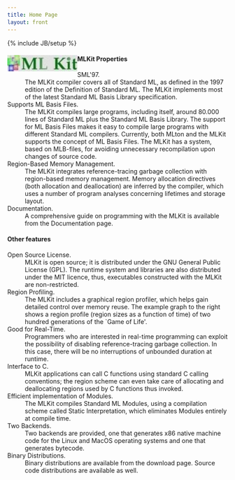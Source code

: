 ```yaml
---
title: Home Page
layout: front
---
```

{% include JB/setup %}

<div class="row-fluid">
  <div class="span5">
     <img width="160" alt="Martin Elsman" align="left" src="/images/mlkit_logo.png">
  </div>
  <div class="span7">
<h4>MLKit Properties</h4>

<dl><dt>SML'97.</dt><dd>The MLKit compiler covers all of Standard ML,
as defined in the 1997 edition of the Definition of Standard ML. The
MLKit implements most of the latest Standard ML Basis Library
specification.</dd>

<dt>Supports ML Basis Files.</dt><dd>The MLKit compiles large
programs, including itself, around 80.000 lines of Standard ML plus
the Standard ML Basis Library. The support for ML Basis Files makes it
easy to compile large programs with different Standard ML
compilers. Currently, both MLton and the MLKit supports the concept of
ML Basis Files. The MLKit has a system, based on MLB-files, for
avoiding unnecessary recompilation upon changes of source code.</dd>

<dt>Region-Based Memory Management.</dt><dd>The MLKit integrates
reference-tracing garbage collection with region-based memory
management. Memory allocation directives (both allocation and
deallocation) are inferred by the compiler, which uses a number of
program analyses concerning lifetimes and storage layout.</dd>

<dt>Documentation.</dt><dd>A comprehensive guide on programming with
the MLKit is available from the Documentation page.</dd>

</dl>

<h4>Other features</h4>
<dl>

<dt>Open Source License.</dt><dd>MLKit is open source; it is
distributed under the GNU General Public License (GPL). The runtime
system and libraries are also distributed under the MIT licence, thus,
executables constructed with the MLKit are non-restricted.</dd>

<dt>Region Profiling.</dt><dd>The MLKit includes a graphical region
profiler, which helps gain detailed control over memory reuse. The
example graph to the right shows a region profile (region sizes as a
function of time) of two hundred generations of the `Game of
Life'.</dd>

<dt>Good for Real-Time.</dt><dd>Programmers who are interested in
real-time programming can exploit the possibility of disabling
reference-tracing garbage collection. In this case, there will be no
interruptions of unbounded duration at runtime.</dd>

<dt>Interface to C.</dt><dd>MLKit applications can call C functions
using standard C calling conventions; the region scheme can even take
care of allocating and deallocating regions used by C functions thus
invoked.</dd>

<dt>Efficient implementation of Modules.</dt><dd>The MLKit compiles
Standard ML Modules, using a compilation scheme called Static
Interpretation, which eliminates Modules entirely at compile
time.</dd>

<dt>Two Backends.</dt><dd>Two backends are provided, one that
generates x86 native machine code for the Linux and MacOS operating
systems and one that generates bytecode.</dd>

<dt>Binary Distributions.</dt><dd>Binary distributions are available
from the download page. Source code distributions are available as
well.</dd>

</dl>
  </div>
</div>
